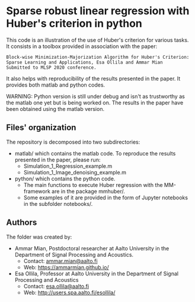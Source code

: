 # Sparse robust linear regression with Huber's criterion in python

This code is an illustration of the use of Huber's criterion for various tasks. It consists in a toolbox provided in association with the paper:

```
Block-wise Minimization-Majorization Algorithm for Huber's Criterion: Sparse Learning and Applications, Esa Ollila and Ammar Mian
Submitted to MLSP 2020 conference.
```

It also helps with reproducibility of the results presented in the paper. It provides both matlab and python codes.

WARNING: Python version is still under debug and isn't as trustworthy as the matlab one yet but is being worked on. The results in the paper have been obtained using the matlab version.

## Files' organization

The repository is decomposed into two subdirectories:
- matlab/ which contains the matlab code. To reproduce the results presented in the paper, please run:
  - Simulation_1_Regression_example.m
  - Simulation_1_Image_denoising_example.m
- python/ which contains the python code.
  - The main functions to execute Huber regression with the MM-framework are in the package mmhuber/. 
  - Some examples of it are provided in the form of Jupyter notebooks in the subfolder notebooks/.


## Authors

The folder was created by:

* Ammar Mian, Postdoctoral researcher at Aalto University in the Department of Signal Processing and Acoustics.
  - Contact: ammar.mian@aalto.fi
  - Web: https://ammarmian.github.io/
* Esa Ollila, Professor at Aalto University in the Department of Signal Processing and Acoustics
  - Contact: esa.ollila@aalto.fi
  - Web: http://users.spa.aalto.fi/esollila/

